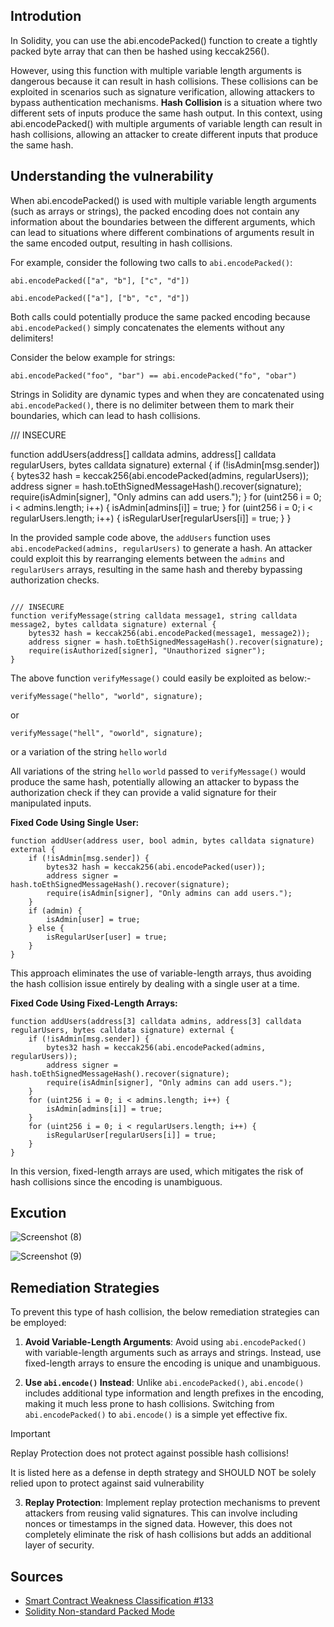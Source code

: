 ## Introdution
 
In Solidity, you can use the abi.encodePacked() function to create a tightly packed byte array that can then be hashed using keccak256().

However, using this function with multiple variable length arguments is dangerous because it can result in hash collisions. These collisions can be exploited in scenarios such as signature verification, allowing attackers to bypass authentication mechanisms.
**Hash Collision** is a situation where two different sets of inputs produce the same hash output. In this context, using abi.encodePacked() with multiple arguments of variable length can result in hash collisions, allowing an attacker to create different inputs that produce the same hash.

## Understanding the vulnerability

When abi.encodePacked() is used with multiple variable length arguments (such as arrays or strings), the packed encoding does not contain any information about the boundaries between the different arguments, which can lead to situations where different combinations of arguments result in the same encoded output, resulting in hash collisions.

For example, consider the following two calls to `abi.encodePacked()`:

```solidity
abi.encodePacked(["a", "b"], ["c", "d"])
```

```solidity
abi.encodePacked(["a"], ["b", "c", "d"])
```

Both calls could potentially produce the same packed encoding because `abi.encodePacked()` simply concatenates the elements without any delimiters!

Consider the below example for strings:

```solidity
abi.encodePacked("foo", "bar") == abi.encodePacked("fo", "obar")
```

Strings in Solidity are dynamic types and when they are concatenated using `abi.encodePacked()`, there is no delimiter between them to mark their boundaries, which can lead to hash collisions.


/// INSECURE

function addUsers(address[] calldata admins, address[] calldata regularUsers, bytes calldata signature) external {
    if (!isAdmin[msg.sender]) {
        bytes32 hash = keccak256(abi.encodePacked(admins, regularUsers));
        address signer = hash.toEthSignedMessageHash().recover(signature);
        require(isAdmin[signer], "Only admins can add users.");
    }
    for (uint256 i = 0; i < admins.length; i++) {
        isAdmin[admins[i]] = true;
    }
    for (uint256 i = 0; i < regularUsers.length; i++) {
        isRegularUser[regularUsers[i]] = true;
    }
}

In the provided sample code above, the `addUsers` function uses `abi.encodePacked(admins, regularUsers)` to generate a hash. An attacker could exploit this by rearranging elements between the `admins` and `regularUsers` arrays, resulting in the same hash and thereby bypassing authorization checks.

```solidity

/// INSECURE
function verifyMessage(string calldata message1, string calldata message2, bytes calldata signature) external {
    bytes32 hash = keccak256(abi.encodePacked(message1, message2));
    address signer = hash.toEthSignedMessageHash().recover(signature);
    require(isAuthorized[signer], "Unauthorized signer");
}
```

The above function `verifyMessage()` could easily be exploited as below:-

```solidity
verifyMessage("hello", "world", signature);
```
or

```solidity
verifyMessage("hell", "oworld", signature);
```

or a variation of the string `hello` `world`

All variations of the string `hello` `world` passed to `verifyMessage()` would produce the same hash, potentially allowing an attacker to bypass the authorization check if they can provide a valid signature for their manipulated inputs.

**Fixed Code Using Single User:**

```solidity
function addUser(address user, bool admin, bytes calldata signature) external {
    if (!isAdmin[msg.sender]) {
        bytes32 hash = keccak256(abi.encodePacked(user));
        address signer = hash.toEthSignedMessageHash().recover(signature);
        require(isAdmin[signer], "Only admins can add users.");
    }
    if (admin) {
        isAdmin[user] = true;
    } else {
        isRegularUser[user] = true;
    }
}
```

This approach eliminates the use of variable-length arrays, thus avoiding the hash collision issue entirely by dealing with a single user at a time.

**Fixed Code Using Fixed-Length Arrays:**

```solidity
function addUsers(address[3] calldata admins, address[3] calldata regularUsers, bytes calldata signature) external {
    if (!isAdmin[msg.sender]) {
        bytes32 hash = keccak256(abi.encodePacked(admins, regularUsers));
        address signer = hash.toEthSignedMessageHash().recover(signature);
        require(isAdmin[signer], "Only admins can add users.");
    }
    for (uint256 i = 0; i < admins.length; i++) {
        isAdmin[admins[i]] = true;
    }
    for (uint256 i = 0; i < regularUsers.length; i++) {
        isRegularUser[regularUsers[i]] = true;
    }
}
```

In this version, fixed-length arrays are used, which mitigates the risk of hash collisions since the encoding is unambiguous.

## Excution 

![Screenshot (8)](https://github.com/user-attachments/assets/3b90afaf-e327-4fa3-810a-9e9e171021c6)

![Screenshot (9)](https://github.com/user-attachments/assets/f423c9f2-10e1-453d-875b-33cd0c467264)




## Remediation Strategies

To prevent this type of hash collision, the below remediation strategies can be employed:

1. **Avoid Variable-Length Arguments**: Avoid using `abi.encodePacked()` with variable-length arguments such as arrays and strings. Instead, use fixed-length arrays to ensure the encoding is unique and unambiguous.

2. **Use `abi.encode()` Instead**: Unlike `abi.encodePacked()`, `abi.encode()` includes additional type information and length prefixes in the encoding, making it much less prone to hash collisions. Switching from `abi.encodePacked()` to `abi.encode()` is a simple yet effective fix.
   
> [!IMPORTANT]
> Replay Protection does not protect against possible hash collisions!
> 
> It is listed here as a defense in depth strategy and SHOULD NOT be solely relied upon to protect against said vulnerability

3. **Replay Protection**: Implement replay protection mechanisms to prevent attackers from reusing valid signatures. This can involve including nonces or timestamps in the signed data. However, this does not completely eliminate the risk of hash collisions but adds an additional layer of security.


## Sources
- [Smart Contract Weakness Classification #133](https://swcregistry.io/docs/SWC-133/)
- [Solidity Non-standard Packed Mode](https://docs.soliditylang.org/en/latest/abi-spec.html#non-standard-packed-mode)
